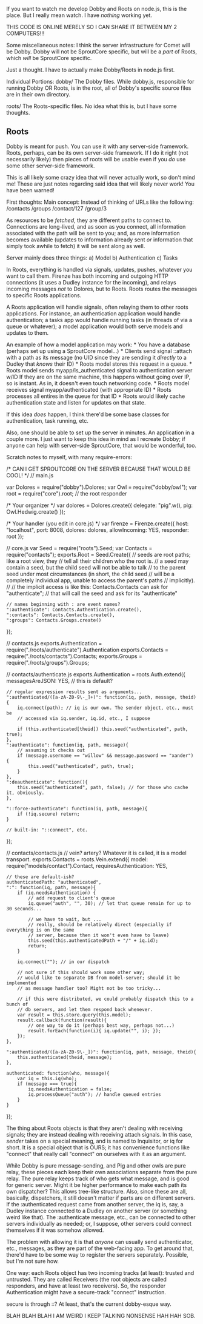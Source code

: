 If you want to watch me develop Dobby and Roots on node.js, this is the place.
But I really mean watch. I have _nothing_ working yet.

THIS CODE IS ONLINE MERELY SO I CAN SHARE IT BETWEEN MY 2 COMPUTERS!!!


Some miscellaneous notes:
I think the server infrastructure for Comet will be Dobby. Dobby will not be
SproutCore specific, but will be a _part_ of Roots, which _will_ be SproutCore
specific.

Just a thought. I have to actually make Dobby/Roots in node.js first.


Individual Portions:
dobby/
	The Dobby files. While dobby.js, responsible for running Dobby OR Roots,
	is in the root, all of Dobby's specific source files are in their own directory.

roots/
	The Roots-specific files. No idea what this is, but I have some thoughts.


Roots
-----
Dobby is meant for push. You can use it with any server-side framework. Roots,
perhaps, can be its own server-side framework. If I do it right (not necessarily
likely) then pieces of roots will be usable even if you _do_ use some other
server-side framework.

This is all likely some crazy idea that will never actually work, so don't mind me!
These are just notes regarding said idea that will likely never work!
You have been warned!

First thoughts: 
Main concept:
Instead of thinking of URLs like the following:
/contacts
/groups
/contact/127
/group/3

As resources to be _fetched_, they are different paths to connect to. Connections are
long-lived, and as soon as you connect, all information associated with the path will
be sent to you; and, as more information becomes available (updates to information already
sent _or_ information that simply took awhile to fetch) it will be sent along as well.

Server mainly does three things:
a) Model
b) Authentication
c) Tasks

In Roots, everything is handled via signals, updates, pushes, whatever you want to
call them. Firenze has both incoming and outgoing HTTP connections (it uses a Dudley
instance for the incoming), and relays incoming messages _not_ to Dolores, but to 
Roots. Roots routes the messages to specific Roots applications.

A Roots application will handle signals, often relaying them to other roots applications.
For instance, an authentication application would handle authentication; a tasks app would
handle running tasks (in threads of via a queue or whatever); a model application would
both serve models and updates to them.

An example of how a model application may work:
	* You have a database (perhaps set up using a SproutCore model...)
	* Clients send signal ::attach with a path as its message
	  (no UID since they are sending it _directly_ to a Dudley that _knows_ their ID)
	* Roots model stores this request in a queue.
	* Roots model sends myapp/is_authenticated signal to authentication server w/ID
	  If they are on the same machine, this happens without going over IP, so is instant.
	  As in, it doesn't even touch networking code.
	* Roots model receives signal myapp/authenticated (with appropriate ID)
	* Roots processes all entires in the queue for that ID
	* Roots would likely cache authentication state and listen for updates on that state.

If this idea _does_ happen, I think there'd be some base classes for authentication, task running,
etc.

Also, one should be able to set up the server in minutes. An application in a couple more.
I just want to keep this idea in mind as I recreate Dobby; if anyone can help with server-side
SproutCore, that would be wonderful, too.

Scratch notes to myself, with many require-errors:

/* CAN I GET SPROUTCORE ON THE SERVER BECAUSE THAT WOULD BE COOL! */
// main.js

var Dolores = require("dobby").Dolores;
var Owl = require("dobby/owl");
var root = require("core").root; // the root responder

/* Your organizer */
var dolores = Dolores.create({
	delegate: "pig".w(),
	pig: Owl.Hedwig.create()
});

/* Your handler (you edit in core.js) */
var firenze = Firenze.create({
	host: "localhost",
	port: 8008,
	dolores: dolores,
	allowIncoming: YES,
	responder: root
});



// core.js
var Seed = require("roots").Seed;
var Contacts = require("contacts");
exports.Root = Seed.Create({ // seeds are root paths; like a root view, they
	// tell all their children who the root is.
	// a seed may contain a seed, but the child seed will not be able to talk
	// to the parent seed under most circumstances (in short, the child seed
	// will be a completely individual app, unable to access the parent's paths
	// implicitly).
	//
	// the implicit access is like this: Contacts.Contacts can ask for "authenticate";
	// that will call the seed and ask for its "authenticate"
	
	// names beginning with : are event names?
	":authenticate": Contacts.Authentication.create(),
	":contacts": Contacts.Contacts.create(),
	":groups": Contacts.Groups.create()
});

// contacts.js
exports.Authentication = require("./roots/authenticate").Authentication
exports.Contacts = require("./roots/contacts").Contacts;
exports.Groups = require("./roots/groups").Groups;

// contacts/authenticate.js
exports.Authentication = roots.Auth.extend({
	messagesAreJSON: YES, // this is default?
	
	// regular expression results sent as arguments...
	":authenticated/([a-zA-Z0-9\-_]+)": function(iq, path, message, theid){
		iq.connect(path); // iq is our own. The sender object, etc., must be
		// accessed via iq.sender, iq.id, etc., I suppose
		
		if (this.authenticated[theid]) this.seed("authenticated", path, true);
	},
	":authenticate": function(iq, path, message){
		// assuming it checks out
		if (message.username == "willow" && message.password == "xander") {
			this.seed("authenticated", path, true);
		}
	},
	":deauthenticate": function(){
		this.seed("authenticated", path, false); // for those who cache it, obviously.
	},
	
	"::force-authenticate": function(iq, path, message){
		if (!iq.secure) return;
	}
	
	// built-in: "::connect", etc.
});

// contacts/contacts.js
// vein? artery? Whatever it is called, it is a model transport.
exports.Contacts = roots.Vein.extend({
	model: require("models/contact").Contact,
	requiresAuthentication: YES,
	
	// these are default-ish?
	authenticatedPath: "authenticated",
	":": function(iq, path, message){
		if (iq.needsAuthentication) {
			// add request to client's queue
			iq.queue("auth", "", 30); // let that queue remain for up to 30 seconds...
			
			// we have to wait, but ...
			// really, should be relatively direct (especially if everything is on the same
			// server, because then it won't even have to leave)
			this.seed(this.authenticatedPath + "/" + iq.id);
			return;
		}
		
		iq.connect(""); // in our dispatch
		
		// not sure if this should work some other way;
		// would like to separate DB from model-server; should it be implemented
		// as message handler too? Might not be too tricky...
		
		// if this were distributed, we could probably dispatch this to a bunch of
		// db servers, and let them respond back whenever.
		var result = this.store.query(this.model);
		result.callback(function(result){
			// one way to do it (perhaps best way, perhaps not...)
			result.forEach(function(i){ iq.update("", i); });
		});
	},
	
	":authenticated/([a-zA-Z0-9\-_])": function(iq, path, message, theid){
		this.authenticated(theid, message);
	},
	
	authenticated: function(who, message){
		var iq = this.iq(who);
		if (message === true){
			iq.needsAuthentication = false;
			iq.processQueue("auth"); // handle queued entries
		}
	}
});



The thing about Roots objects is that they aren't dealing with receiving signals; they
are instead dealing with receiving attach signals. In this case, _sender_ takes on a special
meaning, and is named to Inquisitor, or iq for short. It is a special object that is OURS;
it has convenience functions like "connect" that really call "connect" on ourselves with 
it as an argument.

While Dobby is pure message-sending, and Pig and other owls are pure relay, these pieces each
keep their own associations separate from the pure relay. The pure relay keeps track of who gets
what message, and is good for generic server. Might it be higher performance to make each path
its own dispatcher? This allows tree-like structure. Also, since these are all, basically, dispatchers,
it still doesn't matter if parts are on different servers. If the :authenticated request came from
another server, the iq is, say, a Dudley instance connected to a Dudley on another server (or
something weird like that). The :authenticate message, etc., can be connected to other servers
individually as needed; or, I suppose, other servers could connect themselves if it was somehow allowed.

The problem with allowing it is that _anyone_ can usually send authenticator, etc., messages, as they are
part of the web-facing app. To get around that, there'd have to be some way to register the servers
separately. Possible, but I'm not sure how.

One way: each Roots object has two incoming tracks (at least): trusted and untrusted. They are called
Receivers (the root objects are called responders, and have at least two receivers). So, the responder
Authentication might have a secure-track "connect" instruction. 

secure is through ::? At least, that's the current dobby-esque way.


BLAH BLAH BLAH I AM WEIRD I KEEP TALKING NONSENSE HAH HAH SOB.
